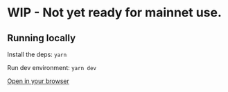 # WIP - Not yet ready for mainnet use.

## Running locally

Install the deps:
`yarn`

Run dev environment:
`yarn dev`

[Open in your browser](https://localhost:5173)
